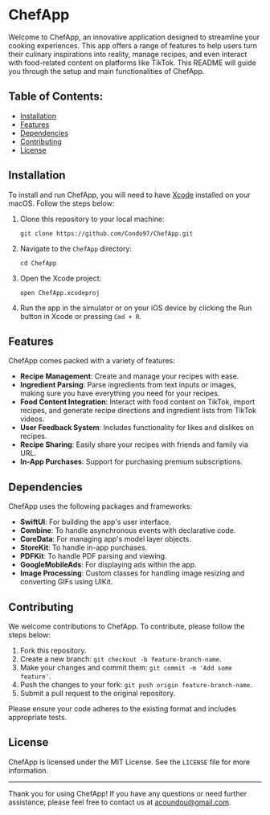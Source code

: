 # ChefApp

Welcome to ChefApp, an innovative application designed to streamline your cooking experiences. This app offers a range of features to help users turn their culinary inspirations into reality, manage recipes, and even interact with food-related content on platforms like TikTok. This README will guide you through the setup and main functionalities of ChefApp.

## Table of Contents:
- [Installation](#installation)
- [Features](#features)
- [Dependencies](#dependencies)
- [Contributing](#contributing)
- [License](#license)

## Installation

To install and run ChefApp, you will need to have [Xcode](https://developer.apple.com/xcode/) installed on your macOS. Follow the steps below:

1. Clone this repository to your local machine:
   ```
   git clone https://github.com/Condo97/ChefApp.git
   ```
2. Navigate to the `ChefApp` directory:
   ```
   cd ChefApp
   ```
3. Open the Xcode project:
   ```
   open ChefApp.xcodeproj
   ```
4. Run the app in the simulator or on your iOS device by clicking the Run button in Xcode or pressing `Cmd + R`.

## Features

ChefApp comes packed with a variety of features:

- **Recipe Management**: Create and manage your recipes with ease.
- **Ingredient Parsing**: Parse ingredients from text inputs or images, making sure you have everything you need for your recipes.
- **Food Content Integration**: Interact with food content on TikTok, import recipes, and generate recipe directions and ingredient lists from TikTok videos.
- **User Feedback System**: Includes functionality for likes and dislikes on recipes.
- **Recipe Sharing**: Easily share your recipes with friends and family via URL.
- **In-App Purchases**: Support for purchasing premium subscriptions.

## Dependencies

ChefApp uses the following packages and frameworks:

- **SwiftUI**: For building the app's user interface.
- **Combine**: To handle asynchronous events with declarative code.
- **CoreData**: For managing app's model layer objects.
- **StoreKit**: To handle in-app purchases.
- **PDFKit**: To handle PDF parsing and viewing.
- **GoogleMobileAds**: For displaying ads within the app.
- **Image Processing**: Custom classes for handling image resizing and converting GIFs using UIKit.

## Contributing

We welcome contributions to ChefApp. To contribute, please follow the steps below:

1. Fork this repository.
2. Create a new branch: `git checkout -b feature-branch-name`.
3. Make your changes and commit them: `git commit -m 'Add some feature'`.
4. Push the changes to your fork: `git push origin feature-branch-name`.
5. Submit a pull request to the original repository.

Please ensure your code adheres to the existing format and includes appropriate tests.

## License

ChefApp is licensed under the MIT License. See the `LICENSE` file for more information.

---

Thank you for using ChefApp! If you have any questions or need further assistance, please feel free to contact us at acoundou@gmail.com.
